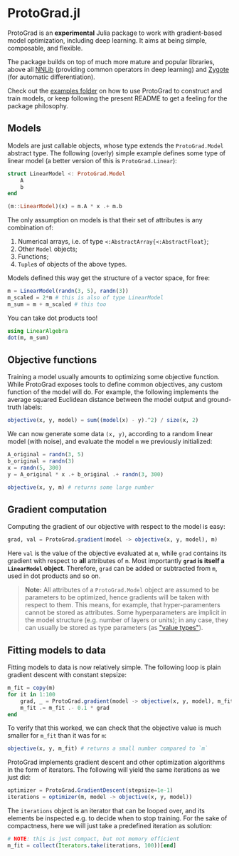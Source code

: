 # ProtoGrad.jl

ProtoGrad is an **experimental** Julia package to work with gradient-based model optimization, including deep learning.
It aims at being simple, composable, and flexible.

The package builds on top of much more mature and popular libraries, above all [NNLib](https://github.com/FluxML/NNlib.jl) (providing common operators in deep learning) and [Zygote](https://github.com/FluxML/Zygote.jl) (for automatic differentiation).

Check out the [examples folder](./examples/) on how to use ProtoGrad to construct and train models, or keep following the present README to get a feeling for the package philosophy.

## Models

Models are just callable objects, whose type extends the `ProtoGrad.Model` abstract type.
The following (overly) simple example defines some type of linear model (a better version of this is `ProtoGrad.Linear`):

```julia
struct LinearModel <: ProtoGrad.Model
    A
    b
end

(m::LinearModel)(x) = m.A * x .+ m.b
```

The only assumption on models is that their set of attributes is any combination of:
1. Numerical arrays, i.e. of type `<:AbstractArray{<:AbstractFloat}`;
2. Other `Model` objects;
3. Functions;
4. `Tuple`s of objects of the above types.

Models defined this way get the structure of a vector space, for free:

```julia
m = LinearModel(randn(3, 5), randn(3))
m_scaled = 2*m # this is also of type LinearModel
m_sum = m + m_scaled # this too
```

You can take dot products too!

```julia
using LinearAlgebra
dot(m, m_sum)
```

## Objective functions

Training a model usually amounts to optimizing some objective function.
While ProtoGrad exposes tools to define common objectives, any custom function of the model will do.
For example, the following implements the average squared Euclidean distance between the model output and ground-truth labels:

```julia
objective(x, y, model) = sum((model(x) - y).^2) / size(x, 2)
```

We can now generate some data `(x, y)`, according to a random linear model (with noise), and evaluate the model `m` we previously initialized:

```julia
A_original = randn(3, 5)
b_original = randn(3)
x = randn(5, 300)
y = A_original * x .+ b_original .+ randn(3, 300)

objective(x, y, m) # returns some large number
```

## Gradient computation

Computing the gradient of our objective with respect to the model is easy:

```julia
grad, val = ProtoGrad.gradient(model -> objective(x, y, model), m)
```

Here `val` is the value of the objective evaluated at `m`, while `grad` contains its gradient with respect to **all** attributes of `m`. Most importantly **`grad` is itself a `LinearModel` object**. Therefore, `grad` can be added or subtracted from `m`, used in dot products and so on.

> **Note:** All attributes of a `ProtoGrad.Model` object are assumed to be parameters to be optimized, hence gradients will be taken with respect to them.
> This means, for example, that hyper-paramenters cannot be stored as attributes.
> Some hyperparameters are implicit in the model structure (e.g. number of layers or units);
> in any case, they can usually be stored as type parameters (as ["value types"](https://docs.julialang.org/en/v1/manual/types/#%22Value-types%22)).

## Fitting models to data

Fitting models to data is now relatively simple.
The following loop is plain gradient descent with constant stepsize:

```julia
m_fit = copy(m)
for it in 1:100
    grad, _ = ProtoGrad.gradient(model -> objective(x, y, model), m_fit)
    m_fit .= m_fit .- 0.1 * grad
end
```

To verify that this worked, we can check that the objective value is much smaller for `m_fit` than it was for `m`:

```julia
objective(x, y, m_fit) # returns a small number compared to `m`
```

ProtoGrad implements gradient descent and other optimization algorithms in the form of iterators. The following will yield the same iterations as we just did:

```julia
optimizer = ProtoGrad.GradientDescent(stepsize=1e-1)
iterations = optimizer(m, model -> objective(x, y, model))
```

The `iterations` object is an iterator that can be looped over, and its elements be inspected e.g. to decide when to stop training. For the sake of compactness, here we will just take a predefined iteration as solution: 

```julia
# NOTE: this is just compact, but not memory efficient
m_fit = collect(Iterators.take(iterations, 100))[end]
```
